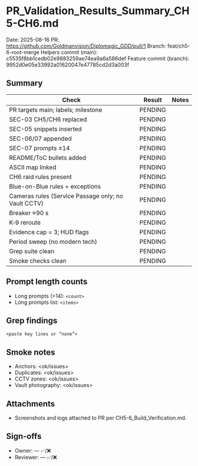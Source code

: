 # PR_Validation_Results_Summary_CH5-CH6.md

Date: 2025-08-16
PR: https://github.com/Goldmanvision/Diplomagic_GDD/pull/1
Branch: feat/ch5-6-root-merge
Helpers commit (main): c5535f8bb1cedb02e9883259ae74ea9a6a586def
Feature commit (branch): 9952d0e05e33992a01620047e47785cd2d3a003f

## Summary
| Check | Result | Notes |
|---|---|---|
| PR targets main; labels; milestone | PENDING |  |
| SEC-03 CH5/CH6 replaced | PENDING |  |
| SEC-05 snippets inserted | PENDING |  |
| SEC-06/07 appended | PENDING |  |
| SEC-07 prompts ≤14 | PENDING |  |
| README/ToC bullets added | PENDING |  |
| ASCII map linked | PENDING |  |
| CH6 raid rules present | PENDING |  |
| Blue-on-Blue rules + exceptions | PENDING |  |
| Cameras rules (Service Passage only; no Vault CCTV) | PENDING |  |
| Breaker ≈90 s | PENDING |  |
| K‑9 reroute | PENDING |  |
| Evidence cap = 3; HUD flags | PENDING |  |
| Period sweep (no modern tech) | PENDING |  |
| Grep suite clean | PENDING |  |
| Smoke checks clean | PENDING |  |

## Prompt length counts
- Long prompts (>14): `<count>`
- Long prompts list: `<items>`

## Grep findings
```
<paste key lines or “none”>
```

## Smoke notes
- Anchors: <ok/issues>
- Duplicates: <ok/issues>
- CCTV zones: <ok/issues>
- Vault photography: <ok/issues>

## Attachments
- Screenshots and logs attached to PR per CH5-6_Build_Verification.md.

## Sign-offs
- Owner: <name>  —  ✅/❌
- Reviewer: <name>  —  ✅/❌

